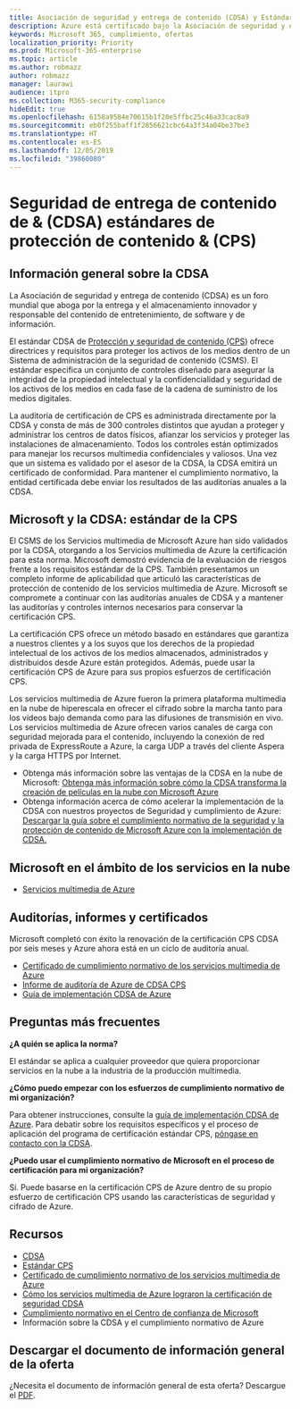 ```yaml
---
title: Asociación de seguridad y entrega de contenido (CDSA) y Estándar de Protección y seguridad de contenido (CPS)
description: Azure está certificado bajo la Asociación de seguridad y entrega de contenido y el estándar de Protección y seguridad de contenido
keywords: Microsoft 365, cumplimiento, ofertas
localization_priority: Priority
ms.prod: Microsoft-365-enterprise
ms.topic: article
ms.author: robmazz
author: robmazz
manager: laurawi
audience: itpro
ms.collection: M365-security-compliance
hideEdit: true
ms.openlocfilehash: 6158a9584e70615b1f20e5ffbc25c46a33cac8a9
ms.sourcegitcommit: eb0f255baff1f2856621cbc64a3f34a04be37be3
ms.translationtype: HT
ms.contentlocale: es-ES
ms.lasthandoff: 12/05/2019
ms.locfileid: "39860080"
---
```

# <a name="content-delivery--security-association-cdsa-content-protection--security-cps-standard"></a>Seguridad de entrega de contenido de & (CDSA) estándares de protección de contenido & (CPS)

## <a name="cdsa-overview"></a>Información general sobre la CDSA

La Asociación de seguridad y entrega de contenido (CDSA) es un foro mundial que aboga por la entrega y el almacenamiento innovador y responsable del contenido de entretenimiento, de software y de información.

El estándar CDSA de [Protección y seguridad de contenido (CPS)](https://aka.ms/cdsa-standard) ofrece directrices y requisitos para proteger los activos de los medios dentro de un Sistema de administración de la seguridad de contenido (CSMS). El estándar especifica un conjunto de controles diseñado para asegurar la integridad de la propiedad intelectual y la confidencialidad y seguridad de los activos de los medios en cada fase de la cadena de suministro de los medios digitales.

La auditoría de certificación de CPS es administrada directamente por la CDSA y consta de más de 300 controles distintos que ayudan a proteger y administrar los centros de datos físicos, afianzar los servicios y proteger las instalaciones de almacenamiento. Todos los controles están optimizados para manejar los recursos multimedia confidenciales y valiosos. Una vez que un sistema es validado por el asesor de la CDSA, la CDSA emitirá un certificado de conformidad. Para mantener el cumplimiento normativo, la entidad certificada debe enviar los resultados de las auditorías anuales a la CDSA.

## <a name="microsoft-and-cdsa--cps-standard"></a>Microsoft y la CDSA: estándar de la CPS

El CSMS de los Servicios multimedia de Microsoft Azure han sido validados por la CDSA, otorgando a los Servicios multimedia de Azure la certificación para esta norma. Microsoft demostró evidencia de la evaluación de riesgos frente a los requisitos estándar de la CPS. También presentamos un completo informe de aplicabilidad que articuló las características de protección de contenido de los servicios multimedia de Azure. Microsoft se compromete a continuar con las auditorías anuales de CDSA y a mantener las auditorías y controles internos necesarios para conservar la certificación CPS.

La certificación CPS ofrece un método basado en estándares que garantiza a nuestros clientes y a los suyos que los derechos de la propiedad intelectual de los activos de los medios almacenados, administrados y distribuidos desde Azure están protegidos. Además, puede usar la certificación CPS de Azure para sus propios esfuerzos de certificación CPS.

Los servicios multimedia de Azure fueron la primera plataforma multimedia en la nube de hiperescala en ofrecer el cifrado sobre la marcha tanto para los vídeos bajo demanda como para las difusiones de transmisión en vivo. Los servicios multimedia de Azure ofrecen varios canales de carga con seguridad mejorada para el contenido, incluyendo la conexión de red privada de ExpressRoute a Azure, la carga UDP a través del cliente Aspera y la carga HTTPS por Internet.

- Obtenga más información sobre las ventajas de la CDSA en la nube de Microsoft: [Obtenga más información sobre cómo la CDSA transforma la creación de películas en la nube con Microsoft Azure](https://customers.microsoft.com/story/cdsa-nonprofit-azure-sharepoint-office365-mobility-security-en)
- Obtenga información acerca de cómo acelerar la implementación de la CDSA con nuestros proyectos de Seguridad y cumplimiento de Azure: [Descargar la guía sobre el cumplimiento normativo de la seguridad y la protección de contenido de Microsoft Azure con la implementación de CDSA.](https://gallery.technet.microsoft.com/Azure-Implementing-CDSA-8087c7a2)

## <a name="microsoft-in-scope-cloud-services"></a>Microsoft en el ámbito de los servicios en la nube

- [Servicios multimedia de Azure](https://aka.ms/AzureCompliance)


## <a name="audits-reports-and-certificates"></a>Auditorías, informes y certificados

Microsoft completó con éxito la renovación de la certificación CPS CDSA por seis meses y Azure ahora está en un ciclo de auditoría anual.

- [Certificado de cumplimiento normativo de los servicios multimedia de Azure](https://aka.ms/cdsa-cert)
- [Informe de auditoría de Azure de CDSA CPS](https://aka.ms/AzureCDSACPSAuditReport)
- [Guía de implementación CDSA de Azure](https://aka.ms/AzureCDSAImplementationGuide)

## <a name="frequently-asked-questions"></a>Preguntas más frecuentes

**¿A quién se aplica la norma?**

El estándar se aplica a cualquier proveedor que quiera proporcionar servicios en la nube a la industria de la producción multimedia.

**¿Cómo puedo empezar con los esfuerzos de cumplimiento normativo de mi organización?**

Para obtener instrucciones, consulte la [guía de implementación CDSA de Azure](https://aka.ms/cdsaprotectsecure). Para debatir sobre los requisitos específicos y el proceso de aplicación del programa de certificación estándar CPS, [póngase en contacto con la CDSA](https://go.microsoft.com/fwlink/p/?linkid=2099484).

**¿Puedo usar el cumplimiento normativo de Microsoft en el proceso de certificación para mi organización?**

Sí. Puede basarse en la certificación CPS de Azure dentro de su propio esfuerzo de certificación CPS usando las características de seguridad y cifrado de Azure.

## <a name="resources"></a>Recursos

- [CDSA](https://www.cdsaonline.org/)
- [Estándar CPS](https://aka.ms/cdsa-standard)
- [Certificado de cumplimiento normativo de los servicios multimedia de Azure](https://aka.ms/cdsa-cert)
- [Cómo los servicios multimedia de Azure lograron la certificación de seguridad CDSA](https://johndeutscher.com/2015/04/14/how-azure-media-services-earned-cdsa-security-certification/)
- [Cumplimiento normativo en el Centro de confianza de Microsoft](https://www.microsoft.com/trust-center/compliance/compliance-overview)
- Información sobre la CDSA y el cumplimiento normativo de Azure 

## <a name="download-the-offering-backgrounder"></a>Descargar el documento de información general de la oferta

¿Necesita el documento de información general de esta oferta? Descargue el [PDF](https://download.microsoft.com/download/2/6/3/263C244E-20A8-41B1-B2DA-2835E30CE92E/CDSA_Compliance_Backgrounder.pdf).
